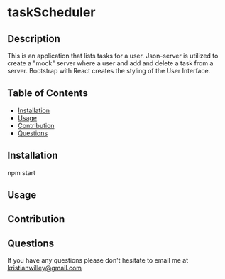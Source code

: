 # taskScheduler

## Description 
This is an application that lists tasks for a user. Json-server is utilized to create a "mock" server where a user and 
add and delete a task from a server. Bootstrap with React creates the styling of the User Interface. 

 ## Table of Contents
* [Installation](#installation) 
* [Usage](#usage) 
* [Contribution](#contribution)  
* [Questions](#questions)
## Installation 

npm start 

## Usage 

## Contribution 

## Questions

If you have any questions please don't hesitate to email me at kristianwilley@gmail.com 
